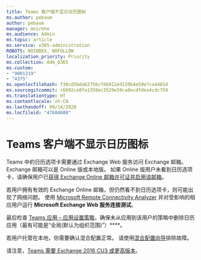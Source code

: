 ```yaml
---
title: Teams 客户端不显示日历图标
ms.author: pebaum
author: pebaum
manager: mnirkhe
ms.audience: Admin
ms.topic: article
ms.service: o365-administration
ROBOTS: NOINDEX, NOFOLLOW
localization_priority: Priority
ms.collection: Adm_O365
ms.custom:
- "9001219"
- "4375"
ms.openlocfilehash: f30cd5bda62756cf6b912ed150b4e59e7ca4d85d
ms.sourcegitcommit: c6692ce0fa1358ec3529e59ca0ecdfdea4cdc759
ms.translationtype: HT
ms.contentlocale: zh-CN
ms.lasthandoff: 09/14/2020
ms.locfileid: "47684688"
---
```

# <a name="calendar-icon-not-showing-in-teams-client"></a>Teams 客户端不显示日历图标

Teams 中的日历选项卡需要通过 Exchange Web 服务访问 Exchange 邮箱。 Exchange 邮箱可以是 Online 版或本地版。 如果 Online 版用户未看到日历选项卡，请确保用户已[获得 Exchange Online 邮箱许可证并启用该邮箱](https://docs.microsoft.com/exchange/recipients-in-exchange-online/create-user-mailboxes)。

若用户拥有有效的 Exchange Online 邮箱，但仍然看不到日历选项卡，则可能出现了网络问题。 使用 [Microsoft Remote Connectivity Analyzer](https://testconnectivity.microsoft.com/) 并对受影响的相应用户运行 **Microsoft Exchange Web 服务连接测试**。

最后检查 [Teams 应用 – 应用设置策略](https://admin.teams.microsoft.com/policies/app-setup)，确保未从应用到该用户的策略中删除日历应用（最有可能是“全局(默认为组织范围)”）****。

若用户托管在本地，你需要确认混合配置正常。 请使用[混合配置向导](https://docs.microsoft.com/exchange/hybrid-deployment/hybrid-agent)排除故障。

请注意，[Teams 需要 Exchange 2016 CU3 或更高版本](https://docs.microsoft.com/microsoftteams/exchange-teams-interact)。
